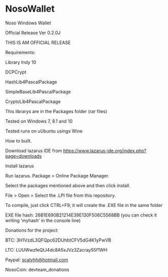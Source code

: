 # NosoWallet
Noso Windows Wallet

Official Release Ver 0.2.0J

THIS IS AM OFFICIAL RELEASE

Requirements:

Library Indy 10

DCPCrypt

HashLib4PascalPackage

SimpleBaseLib4PascalPackage

CryptoLib4PascalPackage

This librarys are in the Packages folder (rar files) 

Tested on Windows 7, 8.1 and 10

Tested runs on uUbuntu usings Wine

How to built.

Download lazarus IDE from https://www.lazarus-ide.org/index.php?page=downloads

Install lazarus

Run lazarus. Package > Online Package Manager.

Select the packages mentioned above and then click install.

File > Open > Select the .LPI file from this repository.

To compile, just click CTRL+F9; it will create the .EXE file in the same folder

EXE file hash: 26B1E690B21214E39E130F506C5568BB (you can check it writing 'myhash' in the console line)

Donations for the project:

BTC: 3H1VzdL3QFQpc62DUhbtCFV5dG4K1yPwVB

LTC: LUUWwzfeQtJ4dc8A5xJVz3Zacray55f1WH

Paypal: scalvhh@hotmail.com

NosoCoin:  devteam_donations
